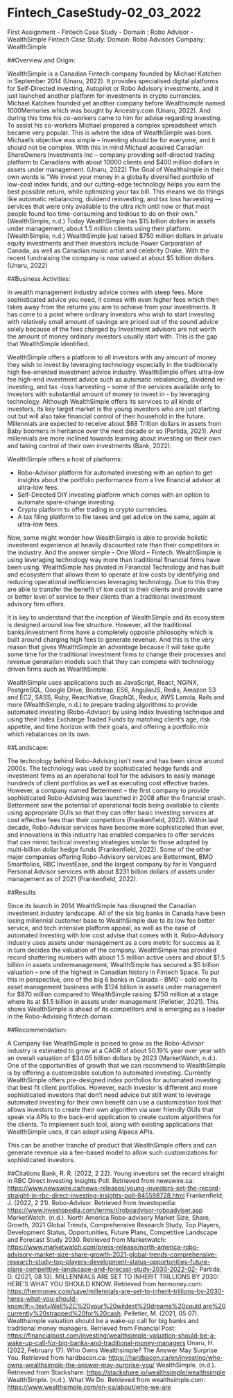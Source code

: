 # Fintech_CaseStudy-02_03_2022
First Assignment - Fintech Case Study - Domain : Robo Advisor - WealthSimple
Fintech Case Study:
Domain: Robo Advisors
Company: WealthSimple

##Overview and Origin:

WealthSimple is a Canadian Fintech company founded by Michael Katchen in September 2014 (Unaru, 2022). It provides specialised digital platforms for Self-Directed investing, Autopilot or Robo Advisory investments, and it just launched another platform for investments in crypto currencies.
Michael Katchen founded yet another company before Wealthsimple named 1000Memories which was bought by Ancestry.com (Unaru, 2022). And during this time his co-workers came to him for advise regarding investing. To assist his co-workers Michael prepared a complex spreadsheet which became very popular. This is where the idea of WealthSimple was born. Michael’s objective was simple – Investing should be for everyone, and it should not be complex. With this in mind Michael acquired Canadian ShareOwners Investments Inc – company providing self-directed trading platform to Canadians with about 10000 clients and $400 million dollars in assets under management. (Unaru, 2022)
The Goal of Wealthsimple in their own words is “We invest your money in a globally diversified portfolio of low-cost index funds, and our cutting-edge technology helps you earn the best possible return, while optimizing your tax bill. This means we do things like automatic rebalancing, dividend reinvesting, and tax loss harvesting — services that were only available to the ultra rich until now or that most people found too time-consuming and tedious to do on their own.” (WealthSimple, n.d.)
Today WealthSimple has $15 billion dollars in assets under management, about 1.5 million clients using their platform. (WealthSimple, n.d.) WealthSimple just raised $750 million dollars in private equity investments and their investors include Power Corporation of Canada, as well as Canadian music artist and celebrity Drake. With the recent fundraising the company is now valued at about $5 billion dollars. (Unaru, 2022)



##Business Activities:

In wealth management industry advice comes with steep fees. More sophisticated advice you need, it comes with even higher fees which then takes away from the returns you aim to achieve from your investments. It has come to a point where ordinary investors who wish to start investing with relatively small amount of savings are priced out of the sound advice solely because of the fees charged by Investment advisors are not worth the amount of money ordinary investors usually start with. This is the gap that WealthSimple identified. 

WealthSimple offers a platform to all investors with any amount of money they wish to invest by leveraging technology especially in the traditionally high fee-oriented investment advice industry. WealthSimple offers ultra-low fee high-end investment advice such as automatic rebalancing, dividend re-investing, and tax -loss harvesting – some of the services available only to Investors with substantial amount of money to invest in - by leveraging technology.
Although WealthSimple offers its services to all kinds of investors, its key target market is the young investors who are just starting out but will also take financial control of their household in the future. Millennials are expected to receive about $68 Trillion dollars in assets from Baby boomers in heritance over the next decade or so (Partida, 2021). And millennials are more inclined towards learning about investing on their own and taking control of their own investments (Bank, 2022).

WealthSimple offers a host of platforms:
-	Robo-Advisor platform for automated investing with an option to get insights about the portfolio performance from a live financial advisor at ultra-low fees.
-	Self-Directed DIY investing platform which comes with an option to automate spare-change investing.
-	Crypto platform to offer trading in crypto currencies.
-	A tax filing platform to file taxes and get advice on the same, again at ultra-low fees.

Now, some might wonder how WealthSimple is able to provide holistic investment experience at heavily discounted rate than their competitors in the industry. And the answer simple – One Word – Fintech. WealthSimple is using leveraging technology way more than traditional financial firms have been using. WealthSimple has pivoted in Financial Technology and has built and ecosystem that allows them to operate at low costs by identifying and reducing operational inefficiencies leveraging technology. Due to this they are able to transfer the benefit of low cost to their clients and provide same or better level of service to their clients than a traditional investment advisory firm offers. 

It is key to understand that the inception of WealthSimple and its ecosystem is designed around low fee structure. However, all the traditional banks/investment firms have a completely opposite philosophy which is built around charging high fees to generate revenue. And this is the very reason that gives WealthSimple an advantage because it will take quite some time for the traditional investment firms to change their processes and revenue generation models such that they can compete with technology driven firms such as WealthSimple.

WealthSimple uses applications such as JavaScript, React, NGINX, PostgreSQL, Google Drive, Bootstrap, ES6, AngularJS, Redis, Amazon S3 and EC2, SASS, Ruby, ReactNative, GraphQL, Redux, AWS Lamda, Rails and more (WealthSimple, n.d.) to prepare trading algorithms to provide automated investing (Robo-Advisor) by using Index Investing technique and using their Index Exchange Traded Funds by matching client’s age, risk appetite, and time horizon with their goals, and offering a portfolio mix which rebalances on its own.

##Landscape:

The technology behind Robo-Advising isn’t new and has been since around 2000s. The technology was used by sophisticated hedge funds and investment firms as an operational tool for the advisors to easily manage hundreds of client portfolios as well as executing cost effective trades. However, a company named Betterment – the first company to provide sophisticated Robo-Advising was launched in 2008 after the financial crash. Betterment saw the potential of operational tools being available to clients using appropriate GUIs so that they can offer basic investing services at cost effective fees than their competitors (Frankenfield, 2022). 
Within last decade, Robo-Advisor services have become more sophisticated than ever, and innovations in this industry has enabled companies to offer services that can mimic tactical investing strategies similar to those adopted by multi-billion dollar hedge funds (Frankenfield, 2022).
Some of the other major companies offering Robo-Advisory services are Betterment, BMO Smartfolios, RBC InvestEase, and the largest company by far is Vanguard Personal Advisor services with about $231 billion dollars of assets under management as of 2021 (Frankenfield, 2022).

##Results

Since its launch in 2014 WealthSimple has disrupted the Canadian investment industry landscape. All of the six big banks in Canada have been losing millennial customer base to WealthSimple due to its low fee better service, and tech intensive platform appeal, as well as the ease of automated investing with low cost advise that comes with it. 
Robo-Advisory industry uses assets under management as a core metric for success as it in turn decides the valuation of the company. WealthSimple has provided record shattering numbers with about 1.5 million active users and about $1.5 billion in assets undermanagement, WealthSimple has secured a $5 billion valuation – one of the highest in Canadian history in Fintech Space. To put this in perspective, one of the big 6 banks in Canada – BMO - sold one its asset management business with $124 billion in assets under management for $870 million compared to WealthSimple raising $750 million at a stage where its at $1.5 billion in assets under management (Pelletier, 2021). This shows WealthSimple is ahead of its competitors and is emerging as a leader in the Robo-Advising fintech domain.

##Recommendation:

A Company like WealthSimple is poised to grow as the Robo-Advisor industry is estimated to grow at a CAGR of about 50.19% year over year with an overall valuation of $34.05 billion dollars by 2023 (MarketWatch, n.d.). 
One of the opportunities of growth that we can recommend to WealthSimple is by offering a customizable solution to automated investing. Currently WealthSimple offers pre-designed index portfolios for automated investing that best fit client portfolios. However, each investor is different and more sophisticated investors that don’t need advice but still want to leverage automated investing for their own benefit can use a customization tool that allows investors to create their own algorithm via user friendly GUIs that speak via APIs to the back-end application to create custom algorithms for the clients. To implement such tool, along with existing applications that WealthSimple uses, it can adopt using Alpaca APIs.

This can be another tranche of product that WealthSimple offers and can generate revenue via a fee-based model to allow such customizations for sophisticated investors. 

##Citations
Bank, R. R. (2022, 2 22). Young investors set the record straight in RBC Direct Investing Insights Poll. Retrieved from newswire.ca: https://www.newswire.ca/news-releases/young-investors-set-the-record-straight-in-rbc-direct-investing-insights-poll-845598728.html
Frankenfield, J. (2022, 2 21). Robo-Advisor. Retrieved from Investopedia: https://www.investopedia.com/terms/r/roboadvisor-roboadviser.asp
MarketWatch. (n.d.). North America Robo-advisory Market Size, Share, Growth, 2021 Global Trends, Comprehensive Research Study, Top Players, Development Status, Opportunities, Future Plans, Competitive Landscape and Forecast Study 2030. Retrieved from Marketwatch: https://www.marketwatch.com/press-release/north-america-robo-advisory-market-size-share-growth-2021-global-trends-comprehensive-research-study-top-players-development-status-opportunities-future-plans-competitive-landscape-and-forecast-study-2030-2022-02-
Partida, D. (2021, 08 13). MILLENNIALS ARE SET TO INHERIT TRILLIONS BY 2030: HERE’S WHAT YOU SHOULD KNOW. Retrieved from hermoney.com: https://hermoney.com/save/millennials-are-set-to-inherit-trillions-by-2030-heres-what-you-should-know/#:~:text=Well%2C%20your%20wildest%20dreams%20could,are%20currently%20strapped%20for%20cash.
Pelletier, M. (2021, 05 07). Wealthsimple valuation should be a wake-up call for big banks and traditional money managers. Retrieved from Financial Post: https://financialpost.com/investing/wealthsimple-valuation-should-be-a-wake-up-call-for-big-banks-and-traditional-money-managers
Unaru, H. (2022, February 17). Who Owns Wealthsimple? The Answer May Surprise You. Retrieved from hardbacon.ca: https://hardbacon.ca/en/investing/who-owns-wealthsimple-the-answer-may-surprise-you/
WealthSimple. (n.d.). Retrieved from Stackshare: https://stackshare.io/wealthsimple/wealthsimple
WealthSimple. (n.d.). What We Do. Retrieved from wealthsimple.com: https://www.wealthsimple.com/en-ca/about/who-we-are



